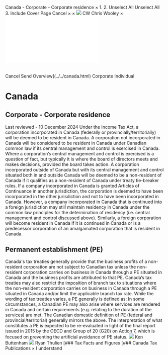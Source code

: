 Canada - Corporate - Corporate residence
×
1.
2.
Unselect All
Unselect All
3.
Include Cover Page
Cancel
×
×
![](../../-/media/world-wide-tax-summaries/attachments/global---chris-wooley.ashx%3Frev=ac5e5f3223b34096b1afc2a6009c7320&revision=ac5e5f32-23b3-4096-b1af-c2a6009c7320&hash=859B7ADC84DC2CBEC9760E9E6EE7DE6D0A8BFCDF)
CW
Chris Wooley
×
![](corporate-residence.html)
######
Cancel
Send
Overview](../../canada.html)
Corporate
Individual
# Canada
## Corporate - Corporate residence
Last reviewed - 10 December 2024
Under the Income Tax Act, a corporation incorporated in Canada (federally or provincially/territorially) will be deemed to be resident in Canada. A corporation not incorporated in Canada will be considered to be resident in Canada under Canadian common law if its central management and control is exercised in Canada. Where a corporation’s central management and control is exercised is a question of fact, but typically it is where the board of directors meets and makes decisions, provided the board takes action.
A corporation incorporated outside of Canada but with its central management and control situated both in and outside Canada will be deemed to be a non-resident of Canada if it qualifies as a non-resident of Canada under treaty tie-breaker rules.
If a company incorporated in Canada is granted Articles of Continuance in another jurisdiction, the corporation is deemed to have been incorporated in the other jurisdiction and not to have been incorporated in Canada. However, a company incorporated in Canada that is continued into a foreign jurisdiction may still maintain residency in Canada under the common law principles for the determination of residency (i.e. central management and control discussed above). Similarly, a foreign corporation will become resident in Canada if it is continued in Canada or is a predecessor corporation of an amalgamated corporation that is resident in Canada.
## Permanent establishment (PE)
Canada's tax treaties generally provide that the business profits of a non-resident corporation are not subject to Canadian tax unless the non-resident corporation carries on business in Canada through a PE situated in Canada and the business profits are attributed to that PE. Canada’s tax treaties may also restrict the imposition of branch tax to situations where the non-resident corporation carries on business in Canada through a PE situated in Canada and/or limit the applicable branch tax rate. While the wording of tax treaties varies, a PE generally is defined as:
In some circumstances, a Canadian PE may also arise where services are rendered in Canada and certain requirements (e.g. relating to the duration of the services) are met.
The Canadian domestic definition of PE (federal and provincial/territorial) generally mirrors the above. The interpretation of what constitutes a PE is expected to be re-evaluated in light of the final report issued in 2015 by the OECD and Group of 20 (G20) on Action 7, which is focused on preventing the artificial avoidance of PE status.
![](../../-/media/world-wide-tax-summaries/attachments/canada---ken_buttenham.ashx%3Frev=0002aa3cba7e4221a00d2a61283aaf24&revision=0002aa3c-ba7e-4221-a00d-2a61283aaf24&hash=8239380963A428C8503F2F3881EF047D7164F6BE)
Ken Buttenham
![](../../-/media/world-wide-tax-summaries/attachments/canada---ryan_thulien.ashx%3Frev=b3b738fc0b1e44a08f281b1144f64ea7&revision=b3b738fc-0b1e-44a0-8f28-1b1144f64ea7&hash=CBAD7F397C98CC7C58238EDEEFC816C28A1C54F5)
Ryan Thulien
[### Tax Facts and Figures
[### Canada Tax Publications
×
I understand